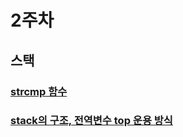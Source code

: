 # 2주차

## 스택

### [strcmp 함수](https://blockdmask.tistory.com/391)

### [stack의 구조, 전역변수 top 운용 방식](https://coding-all.tistory.com/3)